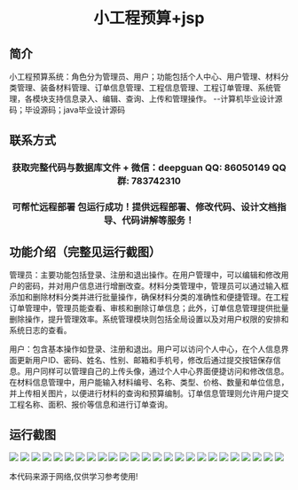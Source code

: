 <p><h1 align="center">小工程预算+jsp</h1></p>

## 简介
小工程预算系统：角色分为管理员、用户；功能包括个人中心、用户管理、材料分类管理、装备材料管理、订单信息管理、工程信息管理、工程订单管理、系统管理，各模块支持信息录入、编辑、查询、上传和管理操作。    --计算机毕业设计源码；毕设源码；java毕业设计源码


## 联系方式
<p><h3 align="center">获取完整代码与数据库文件 + 微信：deepguan QQ: 86050149 QQ群: 783742310</h3></p>
<p><h3 align="center">可帮忙远程部署 包运行成功！提供远程部署、修改代码、设计文档指导、代码讲解等服务！</h3></p>

## 功能介绍（完整见运行截图）
管理员：主要功能包括登录、注册和退出操作。在用户管理中，可以编辑和修改用户的密码，并对用户信息进行增删改查。材料分类管理中，管理员可以通过输入框添加和删除材料分类并进行批量操作，确保材料分类的准确性和便捷管理。在工程订单管理中，管理员能查看、审核和删除订单信息；此外，订单信息管理提供批量删除操作，提升管理效率。系统管理模块则包括全局设置以及对用户权限的安排和系统日志的查看。

用户：包含基本操作如登录、注册和退出。用户可以访问个人中心，在个人信息界面更新用户ID、密码、姓名、性别、邮箱和手机号，修改后通过提交按钮保存信息。用户同样可以管理自己的上传头像，通过个人中心界面便捷访问和修改信息。在材料信息管理中，用户能输入材料编号、名称、类型、价格、数量和单位信息，并上传相关图片，以便进行材料的查询和预算编制。订单信息管理则允许用户提交工程名称、面积、报价等信息和进行订单查询。


## 运行截图
![](https://bs-1329754181.cos.ap-shanghai.myqcloud.com/ssm/SmallProjectBudgetJsp/img/001.jpg)
![](https://bs-1329754181.cos.ap-shanghai.myqcloud.com/ssm/SmallProjectBudgetJsp/img/002.jpg)
![](https://bs-1329754181.cos.ap-shanghai.myqcloud.com/ssm/SmallProjectBudgetJsp/img/003.jpg)
![](https://bs-1329754181.cos.ap-shanghai.myqcloud.com/ssm/SmallProjectBudgetJsp/img/004.jpg)
![](https://bs-1329754181.cos.ap-shanghai.myqcloud.com/ssm/SmallProjectBudgetJsp/img/005.jpg)
![](https://bs-1329754181.cos.ap-shanghai.myqcloud.com/ssm/SmallProjectBudgetJsp/img/006.jpg)
![](https://bs-1329754181.cos.ap-shanghai.myqcloud.com/ssm/SmallProjectBudgetJsp/img/007.jpg)
![](https://bs-1329754181.cos.ap-shanghai.myqcloud.com/ssm/SmallProjectBudgetJsp/img/008.jpg)
![](https://bs-1329754181.cos.ap-shanghai.myqcloud.com/ssm/SmallProjectBudgetJsp/img/009.jpg)
![](https://bs-1329754181.cos.ap-shanghai.myqcloud.com/ssm/SmallProjectBudgetJsp/img/010.jpg)
![](https://bs-1329754181.cos.ap-shanghai.myqcloud.com/ssm/SmallProjectBudgetJsp/img/011.jpg)
![](https://bs-1329754181.cos.ap-shanghai.myqcloud.com/ssm/SmallProjectBudgetJsp/img/012.jpg)
![](https://bs-1329754181.cos.ap-shanghai.myqcloud.com/ssm/SmallProjectBudgetJsp/img/013.jpg)
![](https://bs-1329754181.cos.ap-shanghai.myqcloud.com/ssm/SmallProjectBudgetJsp/img/014.jpg)
![](https://bs-1329754181.cos.ap-shanghai.myqcloud.com/ssm/SmallProjectBudgetJsp/img/015.jpg)
![](https://bs-1329754181.cos.ap-shanghai.myqcloud.com/ssm/SmallProjectBudgetJsp/img/016.jpg)
![](https://bs-1329754181.cos.ap-shanghai.myqcloud.com/ssm/SmallProjectBudgetJsp/img/017.jpg)
![](https://bs-1329754181.cos.ap-shanghai.myqcloud.com/ssm/SmallProjectBudgetJsp/img/018.jpg)
![](https://bs-1329754181.cos.ap-shanghai.myqcloud.com/ssm/SmallProjectBudgetJsp/img/019.jpg)
![](https://bs-1329754181.cos.ap-shanghai.myqcloud.com/ssm/SmallProjectBudgetJsp/img/020.jpg)
![](https://bs-1329754181.cos.ap-shanghai.myqcloud.com/ssm/SmallProjectBudgetJsp/img/021.jpg)
![](https://bs-1329754181.cos.ap-shanghai.myqcloud.com/ssm/SmallProjectBudgetJsp/img/022.jpg)
![](https://bs-1329754181.cos.ap-shanghai.myqcloud.com/ssm/SmallProjectBudgetJsp/img/023.jpg)
![](https://bs-1329754181.cos.ap-shanghai.myqcloud.com/ssm/SmallProjectBudgetJsp/img/024.jpg)
![](https://bs-1329754181.cos.ap-shanghai.myqcloud.com/ssm/SmallProjectBudgetJsp/img/025.jpg)

<p>本代码来源于网络,仅供学习参考使用!</p>
